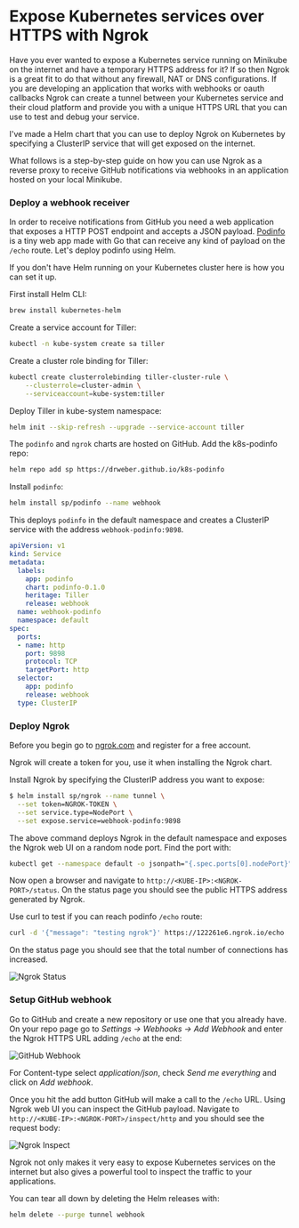 # Expose Kubernetes services over HTTPS with Ngrok

Have you ever wanted to expose a Kubernetes service running on Minikube on the internet and have a 
temporary HTTPS address for it? If so then Ngrok is a great fit to do that without any 
firewall, NAT or DNS configurations.
If you are developing an application that works with webhooks or oauth callbacks 
Ngrok can create a tunnel between your Kubernetes service and their cloud platform and provide you with 
a unique HTTPS URL that you can use to test and debug your service. 

I've made a Helm chart that you can use to deploy Ngrok on Kubernetes by specifying 
a ClusterIP service that will get exposed on the internet.

What follows is a step-by-step guide on how you can use Ngrok as a reverse proxy to 
receive GitHub notifications via webhooks in an application hosted on your local Minikube. 

### Deploy a webhook receiver

In order to receive notifications from GitHub you need a web application that exposes a 
HTTP POST endpoint and accepts a JSON payload. [Podinfo](https://github.com/drweber/k8s-podinfo) 
is a tiny web app made with Go that can receive any kind of payload on the `/echo` route. 
Let's deploy podinfo using Helm. 

If you don't have Helm running on your Kubernetes cluster here is how you can set it up.

First install Helm CLI:

```bash
brew install kubernetes-helm
```

Create a service account for Tiller:

```bash
kubectl -n kube-system create sa tiller
```

Create a cluster role binding for Tiller:

```bash
kubectl create clusterrolebinding tiller-cluster-rule \
    --clusterrole=cluster-admin \
    --serviceaccount=kube-system:tiller 
```

Deploy Tiller in kube-system namespace:

```bash
helm init --skip-refresh --upgrade --service-account tiller
```

The `podinfo` and `ngrok` charts are hosted on GitHub. Add the k8s-podinfo repo:

```bash
helm repo add sp https://drweber.github.io/k8s-podinfo
```

Install `podinfo`:

```bash
helm install sp/podinfo --name webhook 
``` 

This deploys `podinfo` in the default namespace and 
creates a ClusterIP service with the address `webhook-podinfo:9898`.

```yaml
apiVersion: v1
kind: Service
metadata:
  labels:
    app: podinfo
    chart: podinfo-0.1.0
    heritage: Tiller
    release: webhook
  name: webhook-podinfo
  namespace: default
spec:
  ports:
  - name: http
    port: 9898
    protocol: TCP
    targetPort: http
  selector:
    app: podinfo
    release: webhook
  type: ClusterIP
```

### Deploy Ngrok

Before you begin go to [ngrok.com](https://ngrok.com) and register for a free account. 

Ngrok will create a token for you, use it when installing the Ngrok chart.

Install Ngrok by specifying the ClusterIP address you want to expose:

```bash
$ helm install sp/ngrok --name tunnel \
  --set token=NGROK-TOKEN \
  --set service.type=NodePort \
  --set expose.service=webhook-podinfo:9898
``` 

The above command deploys Ngrok in the default namespace and exposes the Ngrok web UI 
on a random node port. Find the port with:

```bash
kubectl get --namespace default -o jsonpath="{.spec.ports[0].nodePort}" services tunnel-ngrok
```

Now open a browser and navigate to `http://<KUBE-IP>:<NGROK-PORT>/status`. On the status page you 
should see the public HTTPS address generated by Ngrok.

Use curl to test if you can reach podinfo `/echo` route:

```bash
curl -d '{"message": "testing ngrok"}' https://122261e6.ngrok.io/echo
```

On the status page you should see that the total number of connections has increased.

![Ngrok Status](screens/ngrok-status.png)

### Setup GitHub webhook

Go to GitHub and create a new repository or use one that you already have. 
On your repo page go to _Settings -> Webhooks -> Add Webhook_ and enter the Ngrok HTTPS URL adding 
`/echo` at the end:

![GitHub Webhook](screens/github-webhook.png)

For Content-type select _application/json_, check _Send me everything_ and click on _Add webhook_.

Once you hit the add button GitHub will make a call to the `/echo` URL. Using Ngrok web UI you can 
inspect the GitHub payload. Navigate to `http://<KUBE-IP>:<NGROK-PORT>/inspect/http` and you 
should see the request body:

![Ngrok Inspect](screens/ngrok-inspect.png)

Ngrok not only makes it very easy to expose Kubernetes services on the internet 
but also gives a powerful tool to inspect the traffic to your applications. 

You can tear all down by deleting the Helm releases with:

```bash
helm delete --purge tunnel webhook
```

